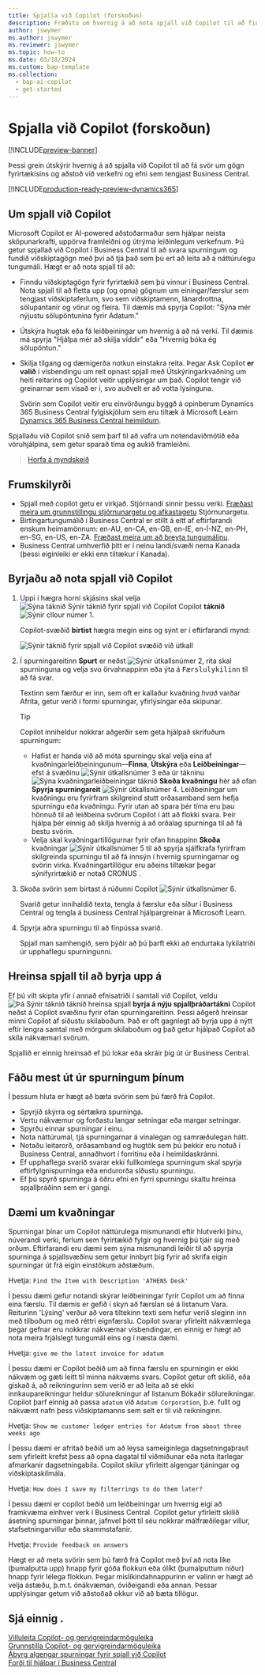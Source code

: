 ```yaml
---
title: Spjalla við Copilot (forskoðun)
description: Fræðstu um hvernig á að nota spjall við Copilot til að finna gögn og fá hjálp í Business Central.
author: jswymer
ms.author: jswymer
ms.reviewer: jswymer
ms.topic: how-to
ms.date: 03/18/2024
ms.custom: bap-template
ms.collection:
  - bap-ai-copilot
  - get-started
---
```


# Spjalla við Copilot (forskoðun)

[!INCLUDE[preview-banner](includes/preview-banner.md)]

Þessi grein útskýrir hvernig á að spjalla við Copilot til að fá svör um gögn fyrirtækisins og aðstoð við verkefni og efni sem tengjast Business Central.

[!INCLUDE[production-ready-preview-dynamics365](includes/production-ready-preview-dynamics365.md)]

## Um spjall við Copilot

Microsoft Copilot er AI-powered aðstoðarmaður sem hjálpar neista sköpunarkrafti, uppörva framleiðni og útrýma leiðinlegum verkefnum. Þú getur spjallað við Copilot í Business Central til að svara spurningum og fundið viðskiptagögn með því að tjá það sem þú ert að leita að á náttúrulegu tungumáli. Hægt er að nota spjall til að:

- Finndu viðskiptagögn fyrir fyrirtækið sem þú vinnur í Business Central. Nota spjall til að fletta upp (og opna) gögnum um einingar/færslur sem tengjast viðskiptaferlum, svo sem viðskiptamenn, lánardrottna, sölupantanir og vörur og fleira. Til dæmis má spyrja Copilot: "Sýna mér nýjustu sölupöntunina fyrir Adatum."
- Útskýra hugtak eða fá leiðbeiningar um hvernig á að ná verki. Til dæmis má spyrja "Hjálpa mér að skilja víddir" eða "Hvernig bóka ég sölupöntun."
- Skilja tilgang og dæmigerða notkun einstakra reita. Þegar Ask Copilot **er valið** í vísbendingu um reit opnast spjall með Útskýringarkvaðning um heiti reitarins og Copilot veitir upplýsingar um það. Copilot tengir við greinarnar sem vísað er í, svo auðvelt er að votta lýsinguna.

  Svörin sem Copilot veitir eru einvörðungu byggð á opinberum Dynamics 365 Business Central fylgiskjölum sem eru tiltæk á Microsoft Learn  [Dynamics 365 Business Central heimildum](/dynamics365/business-central/).

Spjallaðu við Copilot snið sem þarf til að vafra um notendaviðmótið eða vöruhjálpina, sem getur sparað tíma og aukið framleiðni.
  
> [Horfa á myndskeið](https://go.microsoft.com/fwlink/?linkid=2250609)

## Frumskilyrði

- Spjall með copilot getu er virkjað. Stjórnandi sinnir þessu verki. [Fræðast meira um grunnstillingu stjórnunargetu og afkastagetu](enable-ai.md) Stjórnunargetu.
- Birtingartungumálið í Business Central er stillt á eitt af eftirfarandi enskum heimamönnum: en-AU, en-CA, en-GB, en-IE, en-Í-NZ, en-PH, en-SG, en-US, en-ZA. [Fræðast meira um að breyta tungumálinu](ui-change-basic-settings.md#language).
- Business Central umhverfið þitt er í neinu landi/svæði nema Kanada (þessi eiginleiki er ekki enn tiltækur í Kanada).

## Byrjaðu að nota spjall við Copilot

1. Uppi í hægra horni skjásins skal velja ![Sýna táknið Sýnir táknið fyrir spjall við Copilot Copilot](media/chat-copilot-icon.png) **táknið** ![Sýnir cllour númer 1](media/callout-number-1.svg).

   Copilot-svæðið **birtist** hægra megin eins og sýnt er í eftirfarandi mynd:

    ![Sýnir táknið fyrir spjall við Copilot svæðið við útkall](media/chat-with-copilot-pane.svg)

1. Í spurningareitinn **Spurt** er neðst ![Sýnir útkallsnúmer 2](media/callout-number-2.svg), rita skal spurninguna og velja svo örvahnappinn eða ýta á <kbd>Færslulykilinn</kbd> til að fá svar.

   Textinn sem færður er inn, sem oft er kallaður kvaðning *hvað* varðar Afrita, getur verið í formi spurningar, yfirlýsingar eða skipunar.

   > [!TIP]
   > Copilot inniheldur nokkrar aðgerðir sem geta hjálpað skrifuðum spurningum:
   > - Hafist er handa við að móta spurningu skal velja eina af kvaðningarleiðbeiningunum&mdash;**Finna**, **Útskýra** eða **Leiðbeiningar**&mdash; efst á svæðinu ![Sýnir útkallsnúmer 3](media/callout-number-3.svg) eða úr tákninu ![Sýna kvaðningarleiðbeiningar táknið](media/prompt-guide-icon.png) **Skoða kvaðningu**  hér að ofan **Spyrja spurningareit**  ![Sýnir útkallsnúmer 4](media/callout-number-4.svg). Leiðbeiningar um kvaðningu eru fyrirfram skilgreind stutt orðasamband sem hefja spurningu eða kvaðningu. Fyrir utan að spara þér tíma eru þau hönnuð til að leiðbeina svörum Copilot í átt að flokki svara. Þeir hjálpa þér einnig að skilja hvernig á að orðalag spurninga til að fá bestu svörin.
   > - Velja skal kvaðningartillögurnar fyrir ofan hnappinn **Skoða** kvaðningar ![Sýnir útkallsnúmer 5](media/callout-number-5.svg) til að spyrja sjálfkrafa fyrirfram skilgreinda spurningu til að fá innsýn í hvernig spurningarnar og svörin virka. Kvaðningartillögur eru aðeins tiltækar þegar sýnifyrirtækið er notað CRONUS .

1. Skoða svörin sem birtast á rúðunni Copilot ![Sýnir útkallsnúmer 6](media/callout-number-6.svg).

   Svarið getur innihaldið texta, tengla á færslur eða síður í Business Central og tengla á business Central hjálpargreinar á Microsoft Learn.

1. Spyrja aðra spurningu til að fínpússa svarið.

   Spjall man samhengið, sem þýðir að þú þarft ekki að endurtaka lykilatriði úr upphaflegu spurningunni.

## Hreinsa spjall til að byrja upp á

Ef þú vilt skipta yfir í annað efnisatriði í samtali við Copilot, veldu ![Þá Sýnir táknið táknið hreinsa spjall](media/clear-chat-icon.png) **byrja á nýju spjallþráðartákni**  Copilot neðst á Copilot svæðinu fyrir ofan spurningareitinn. Þessi aðgerð hreinsar minni Copilot af síðustu skilaboðum. Það er oft gagnlegt að byrja upp á nýtt eftir lengra samtal með mörgum skilaboðum og það getur hjálpað Copilot að skila nákvæmari svörum.

Spjallið er einnig hreinsað ef þú lokar eða skráir þig út úr Business Central.

## <a name="tips"></a> Fáðu mest út úr spurningum þínum

Í þessum hluta er hægt að bæta svörin sem þú færð frá Copilot.

- Spyrjið skýrra og sértækra spurninga.
- Vertu nákvæmur og forðastu langar setningar eða margar setningar.
- Spyrðu einnar spurningar í einu. <!--Avoid asking about multiple questions in one message.-->
- Nota náttúrumál, tjá spurningarnar á vinalegan og samræðulegan hátt.
- Notaðu leitarorð, orðasamband og hugtök sem þú þekkir eru notuð í Business Central, annaðhvort í forritinu eða í heimildaskránni.
- Ef upphaflega svarið svarar ekki fullkomlega spurningum skal spyrja eftirfylgnispurninga eða endurorða síðustu spurningu.
- Ef þú spyrð spurninga á öðru efni en fyrri spurningu skaltu hreinsa spjallþráðinn sem er í gangi.

## Dæmi um kvaðningar

Spurningar þínar um Copilot náttúrulega mismunandi eftir hlutverki þínu, núverandi verki, ferlum sem fyrirtækið fylgir og hvernig þú tjáir sig með orðum. Eftirfarandi eru dæmi sem sýna mismunandi leiðir til að spyrja spurninga á spjallsvæðinu sem getur innbyrt þig fyrir að skrifa eigin spurningar út frá eigin einstökum aðstæðum.

Hvetja: `Find the Item with Description 'ATHENS Desk'`

Í þessu dæmi gefur notandi skýrar leiðbeiningar fyrir Copilot um að finna eina færslu. Til dæmis er gefið í skyn að færslan sé á listanum Vara. Reiturinn 'Lýsing' verður að vera tiltekinn texti sem hefur verið sleginn inn með tilboðum og með réttri eignfærslu. Copilot svarar yfirleitt nákvæmlega þegar gefnar eru nokkrar nákvæmar vísbendingar, en einnig er hægt að nota meira frjálslegt tungumál eins og í næsta dæmi.

Hvetja: `give me the latest invoice for adatum`

Í þessu dæmi er Copilot beðið um að finna færslu en spurningin er ekki nákvæm og gæti leitt til minna nákvæms svars. Copilot getur oft skilið, eða giskað á, að reikningurinn sem verið er að leita að sé ekki innkaupareikningur heldur sölureikningur af listanum Bókaðir sölureikningar. Copilot þarf einnig að passa `adatum` við `Adatum Corporation`, þ.e. fullt og nákvæmt nafn þess viðskiptamanns sem selt er til við reikninginn.

Hvetja: `Show me customer ledger entries for Adatum from about three weeks ago`

Í þessu dæmi er afritað beðið um að leysa sameiginlega dagsetningaþraut sem yfirleitt krefst þess að opna dagatal til viðmiðunar eða nota ítarlegar afmarkanir dagsetningabila. Copilot skilur yfirleitt algengar tjáningar og viðskiptaskilmála.

Hvetja: `How does I save my filterrings to do them later?`

Í þessu dæmi er copilot beðið um leiðbeiningar um hvernig eigi að framkvæma einhver verk í Business Central. Copilot getur yfirleitt skilið ásetning spurningar þinnar, jafnvel þótt til séu nokkrar málfræðilegar villur, stafsetningarvillur eða skammstafanir.

Hvetja: `Provide feedback on answers`

Hægt er að meta svörin sem þú færð frá Copilot með því að nota like (þumalputta upp) hnapp fyrir góða flokkun eða ólíkt (þumalputtum niður) hnapp fyrir lélega flokkun. Þegar mislíkindahnappurinn er valinn er hægt að velja ástæðu, þ.m.t. ónákvæman, óviðeigandi eða annan. Þessar upplýsingar getum við aðstoðað okkur við að bæta tillögur.

<!--
1. If you want help getting you're question started, select the prompts either from the **Find**, **Explain**, or **Guide** buttons at the top of the Coplit pane or use the **View Prompts** menu above **Ask a question** box at the bottom.

   Prompts are predefined short phrases that start a question. Apart from saving you time, they're designed to target responses to specific categories. They also help you undestand how you can phrase questions to get the responses.-->
## Sjá einnig .

[Villuleita Copilot- og gervigreindarmöguleika](ai-copilot-troubleshooting.md)  
[Grunnstilla Copilot- og gervigreindarmöguleika](enable-ai.md)  
[Ábyrg algengar spurningar fyrir spjall við Copilot](faqs-chat-with-copilot.md)  
[Forði til hjálpar í Business Central](product-help-and-support.md)  
